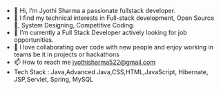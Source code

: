 - 👋 Hi, I’m Jyothi Sharma a passionate fullstack developer. 
- 👀 I find my technical interests in Full-stack development, Open Source 💖, System Designing, Competitive Coding.
- 🌱 I’m currently a Full Stack Developer actively looking for job opportunities. 
- 💞️ I love collaborating over code with new people and enjoy working in teams be it in projects or hackathons
- 📫 How to reach me jyothisharma522@gmail.com
- Tech Stack :
Java,Advanced Java,CSS,HTML,JavaScript, Hibernate, JSP,Servlet, Spring, MySQL

